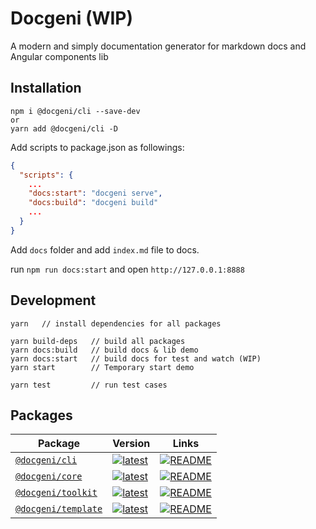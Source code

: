 # Docgeni (WIP)

A modern and simply documentation generator for markdown docs and Angular components lib

## Installation

```
npm i @docgeni/cli --save-dev
or 
yarn add @docgeni/cli -D
```

Add scripts to package.json as followings:

```json
{
  "scripts": {
    ...
    "docs:start": "docgeni serve",
    "docs:build": "docgeni build"
    ...
  }
}
```
Add `docs` folder and add `index.md` file to docs.

run `npm run docs:start` and open `http://127.0.0.1:8888`

## Development

```
yarn   // install dependencies for all packages
```

```
yarn build-deps   // build all packages
yarn docs:build   // build docs & lib demo
yarn docs:start   // build docs for test and watch (WIP)
yarn start        // Temporary start demo

yarn test         // run test cases
```

## Packages

Package| Version| Links
---| --- | --- 
[`@docgeni/cli`](https://npmjs.com/package/@docgeni/cli) | [![latest](https://img.shields.io/npm/v/%40docgeni%2Fcli/latest.svg)](https://npmjs.com/package/@docgeni/cli) | [![README](https://img.shields.io/badge/README--green.svg)](/packages/cli/README.md) 
[`@docgeni/core`](https://npmjs.com/package/@docgeni/core) | [![latest](https://img.shields.io/npm/v/%40docgeni%2Fcore/latest.svg)](https://npmjs.com/package/@docgeni/core) | [![README](https://img.shields.io/badge/README--green.svg)](/packages/core/README.md) 
[`@docgeni/toolkit`](https://npmjs.com/package/@docgeni/toolkit) | [![latest](https://img.shields.io/npm/v/%40docgeni%2Ftoolkit/latest.svg)](https://npmjs.com/package/@docgeni/toolkit)  | [![README](https://img.shields.io/badge/README--green.svg)](/packages/toolkit/README.md) 
[`@docgeni/template`](https://npmjs.com/package/@docgeni/template) | [![latest](https://img.shields.io/npm/v/%40docgeni%template/latest.svg)](https://npmjs.com/package/@docgeni/template)  | [![README](https://img.shields.io/badge/README--green.svg)](/packages/template/README.md) 
